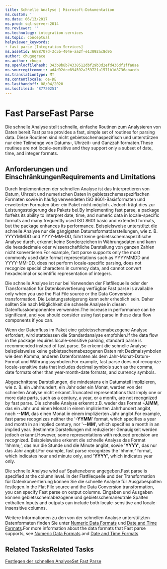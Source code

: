 ```yaml
---
title: Schnelle Analyse | Microsoft-Dokumentation
ms.custom: ''
ms.date: 06/13/2017
ms.prod: sql-server-2014
ms.reviewer: ''
ms.technology: integration-services
ms.topic: conceptual
helpviewer_keywords:
- fast parse [Integration Services]
ms.assetid: 6688707d-3c5b-404e-aa2f-e13092ac8d95
author: chugugrace
ms.author: chugu
ms.openlocfilehash: 343b8b8b74338512dbf29b3d2efd436df1ffa8ae
ms.sourcegitcommit: ad4d92dce894592a259721a1571b1d8736abacdb
ms.translationtype: MT
ms.contentlocale: de-DE
ms.lasthandoff: 08/04/2020
ms.locfileid: "87720251"
---
```

# <a name="fast-parse"></a><span data-ttu-id="2a915-102">Fast Parse</span><span class="sxs-lookup"><span data-stu-id="2a915-102">Fast Parse</span></span>
  <span data-ttu-id="2a915-103">Die schnelle Analyse stellt schnelle, einfache Routinen zum Analysieren von Daten bereit.</span><span class="sxs-lookup"><span data-stu-id="2a915-103">Fast parse provides a fast, simple set of routines for parsing data.</span></span> <span data-ttu-id="2a915-104">Diese Routinen sind nicht gebietsschemaspezifisch und unterstützen nur eine Teilmenge von Datums-, Uhrzeit- und Ganzzahlformaten.</span><span class="sxs-lookup"><span data-stu-id="2a915-104">These routines are not locale-sensitive and they support only a subset of date, time, and integer formats.</span></span>  
  
## <a name="requirements-and-limitations"></a><span data-ttu-id="2a915-105">Anforderungen und Einschränkungen</span><span class="sxs-lookup"><span data-stu-id="2a915-105">Requirements and Limitations</span></span>  
 <span data-ttu-id="2a915-106">Durch Implementieren der schnellen Analyse ist das Interpretieren von Datum, Uhrzeit und numerischen Daten in gebietsschemaspezifischen Formaten sowie in häufig verwendeten ISO 8601-Basisformaten und erweiterten Formaten über ein Paket nicht möglich. Jedoch trägt dies zur Leistungssteigerung des Pakets bei.</span><span class="sxs-lookup"><span data-stu-id="2a915-106">By implementing fast parse, a package forfeits its ability to interpret date, time, and numeric data in locale-specific formats and many frequently used ISO 8601 basic and extended formats, but the package enhances its performance.</span></span> <span data-ttu-id="2a915-107">Beispielsweise unterstützt die schnelle Analyse nur die gängigsten Datumsformatdarstellungen, wie z. B. YYYYMMDD und YYYY-MM-DD, führt keine gebietsschemaspezifische Analyse durch, erkennt keine Sonderzeichen in Währungsdaten und kann die hexadezimale oder wissenschaftliche Darstellung von ganzen Zahlen nicht konvertieren.</span><span class="sxs-lookup"><span data-stu-id="2a915-107">For example, fast parse supports only the most commonly used date format representations such as YYYYMMDD and YYYY-MM-DD, does not perform locale-specific parsing, does not recognize special characters in currency data, and cannot convert hexadecimal or scientific representation of integers.</span></span>  
  
 <span data-ttu-id="2a915-108">Die schnelle Analyse ist nur bei Verwenden der Flatfilequelle oder der Transformation für Datenkonvertierung verfügbar.</span><span class="sxs-lookup"><span data-stu-id="2a915-108">Fast parse is available only when you use the Flat File source or the Data Conversion transformation.</span></span> <span data-ttu-id="2a915-109">Die Leistungssteigerung kann sehr erheblich sein. Daher sollten Sie nach Möglichkeit die schnelle Analyse in diesen Datenflusskomponenten verwenden.</span><span class="sxs-lookup"><span data-stu-id="2a915-109">The increase in performance can be significant, and you should consider using fast parse in these data flow components if you can.</span></span>  
  
 <span data-ttu-id="2a915-110">Wenn der Datenfluss im Paket eine gebietsschemabezogene Analyse erfordert, wird stattdessen die Standardanalyse empfohlen.</span><span class="sxs-lookup"><span data-stu-id="2a915-110">If the data flow in the package requires locale-sensitive parsing, standard parse is recommended instead of fast parse.</span></span> <span data-ttu-id="2a915-111">So erkennt die schnelle Analyse beispielsweise keine gebietsschemabezogenen Daten mit Dezimalsymbolen wie dem Komma, anderen Datenformaten als dem Jahr-Monat-Datum-Format und Währungssymbolen.</span><span class="sxs-lookup"><span data-stu-id="2a915-111">For example, fast parse does not recognize locale-sensitive data that includes decimal symbols such as the comma, date formats other than year-month-date formats, and currency symbols.</span></span>  
  
 <span data-ttu-id="2a915-112">Abgeschnittene Darstellungen, die mindestens ein Datumsteil implizieren, wie z. B. ein Jahrhundert, ein Jahr oder ein Monat, werden von der schnellen Analyse nicht erkannt.</span><span class="sxs-lookup"><span data-stu-id="2a915-112">Truncated representations that imply one or more date parts, such as a century, a year, or a month, are not recognized by fast parse.</span></span> <span data-ttu-id="2a915-113">Die schnelle Analyse erkennt z.B. weder das Format **-JJMM**, das ein Jahr und einen Monat in einem implizierten Jahrhundert angibt, noch **--MM**, das einen Monat in einem implizierten Jahr angibt.</span><span class="sxs-lookup"><span data-stu-id="2a915-113">For example, fast parse recognizes neither the '**-YYMM**' format, which specifies a year and month in an implied century, nor '**--MM**', which specifies a month in an implied year.</span></span> <span data-ttu-id="2a915-114">Bestimmte Darstellungen mit reduzierter Genauigkeit werden jedoch erkannt.</span><span class="sxs-lookup"><span data-stu-id="2a915-114">However, some representations with reduced precision are recognized.</span></span> <span data-ttu-id="2a915-115">Beispielsweise erkennt die schnelle Analyse das Format 'hhmm;', das nur die Stunde und die Minute angibt, sowie '**YYYY**', das nur das Jahr angibt.</span><span class="sxs-lookup"><span data-stu-id="2a915-115">For example, fast parse recognizes the 'hhmm;' format, which indicates hour and minute only, and '**YYYY**', which indicates year only.</span></span>  
  
 <span data-ttu-id="2a915-116">Die schnelle Analyse wird auf Spaltenebene angegeben.</span><span class="sxs-lookup"><span data-stu-id="2a915-116">Fast parse is specified at the column level.</span></span> <span data-ttu-id="2a915-117">In der Flatfilequelle und der Transformation für Datenkonvertierung können Sie die schnelle Analyse für Ausgabespalten festlegen.</span><span class="sxs-lookup"><span data-stu-id="2a915-117">In the Flat File source and the Data Conversion transformation, you can specify Fast parse on output columns.</span></span> <span data-ttu-id="2a915-118">Eingaben und Ausgaben können gebietsschemabezogene und gebietsschemaneutrale Spalten enthalten.</span><span class="sxs-lookup"><span data-stu-id="2a915-118">Inputs and outputs can include both locale-sensitive and locale-insensitive columns.</span></span>  
  
 <span data-ttu-id="2a915-119">Weitere Informationen zu den von der schnellen Analyse unterstützten Datenformaten finden Sie unter [Numeric Data Formats](../../2014/integration-services/numeric-data-formats.md) und [Date and Time Formats](../../2014/integration-services/date-and-time-formats.md).</span><span class="sxs-lookup"><span data-stu-id="2a915-119">For more information about the data formats that Fast parse supports, see [Numeric Data Formats](../../2014/integration-services/numeric-data-formats.md) and [Date and Time Formats](../../2014/integration-services/date-and-time-formats.md).</span></span>  
  
## <a name="related-tasks"></a><span data-ttu-id="2a915-120">Related Tasks</span><span class="sxs-lookup"><span data-stu-id="2a915-120">Related Tasks</span></span>  
 [<span data-ttu-id="2a915-121">Festlegen der schnellen Analyse</span><span class="sxs-lookup"><span data-stu-id="2a915-121">Set Fast Parse</span></span>](../../2014/integration-services/set-fast-parse.md)  
  
  
